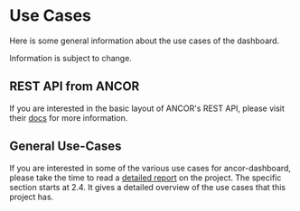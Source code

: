 # Use Cases

Here is some general information about the use cases of the dashboard.

Information is subject to change.

## REST API from ANCOR

If you are interested in the basic layout of ANCOR's REST API, please visit their [docs](https://github.com/arguslab/ancor/blob/master/doc/design.md) for more information.

## General Use-Cases

If you are interested in some of the various use cases for ancor-dashboard, please take the time to read a [detailed report](https://github.com/briancain/Masters-Report) on the project. The specific section starts at 2.4. It gives a detailed overview of the use cases that this project has.
